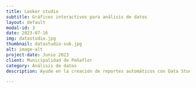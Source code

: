 ```yaml
---
title: Looker studio
subtitle: Gráficos interactivos para análisis de datos
layout: default
modal-id: 3
date: 2023-07-16
img: datastudio.jpg
thumbnail: datastudio-sub.jpg
alt: image-alt
project-date: Junio 2023
client: Municipalidad de Peñaflor
category: Análisis de datos
description: Ayude en la creación de reportes automáticos con Data Studio para todas las Direcciones municipales de Peñaflor, optimizando tareas y reportes periódicos que los funcionarios debían crear a mano

---
```

